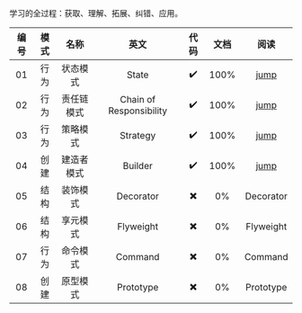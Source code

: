 学习的全过程：获取、理解、拓展、纠错、应用。

|编号|模式|名称|英文|代码|文档|阅读
|:----:|:----:|:----:|:----:|:----:|:----:|:----:|
|01|行为|状态模式|State|✔️|100%|[jump](src/io/honghu/state)|
|02|行为|责任链模式|Chain of Responsibility|✔️️|100%|[jump](src/io/honghu/responsibilitychain)|
|03|行为|策略模式|Strategy|✔️️|100%|[jump](src/io/honghu/strategy)|
|04|创建|建造者模式|Builder|✔️️|100%|[jump](src/io/honghu/builder)|
|05|结构|装饰模式|Decorator|✖️|0%|Decorator|
|06|结构|享元模式|Flyweight|✖️|0%|Flyweight|
|07|行为|命令模式|Command|✖️|0%|Command|
|08|创建|原型模式|Prototype|✖️|0%|Prototype|
